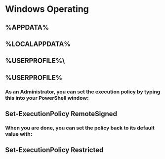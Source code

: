 # Windows Operating 

##  %APPDATA%
##  %LOCALAPPDATA%
##  %USERPROFILE%\
##  %USERPROFILE%


### As an Administrator, you can set the execution policy by typing this into your PowerShell window:
## Set-ExecutionPolicy RemoteSigned

### When you are done, you can set the policy back to its default value with:
## Set-ExecutionPolicy Restricted
